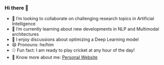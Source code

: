 ### Hi there 👋

<!--
**Abhishek0697/abhishek0697** is a ✨ _special_ ✨ repository because its `README.md` (this file) appears on your GitHub profile.

- 🔭 I’m currently working on ...
- 📫 How to reach me: ...
- 🤔 I’m looking for help with ...

Here are some ideas to get you started:
-->

- :two_men_holding_hands: I’m looking to collaborate on challenging research topics in Artificial Intelligence
- 🌱 I’m currently learning about new developments in NLP and Multimodal architectures
- 💬 I enjoy discussions about optimizing a Deep Learning model
- 😄 Pronouns: he/him
- :baseball: Fun fact: I am ready to play cricket at any hour of the day!
- :boy: Know more about me: [Personal Website](https://abhishek0697.github.io/) 
